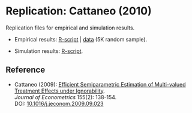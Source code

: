 # Replication: Cattaneo (2010)

Replication files for empirical and simulation results.

- Empirical results: [R-script](C_2010_JOE-empapp.R) | [data](C_2010_JOE-dataRS5K.dta) (5K random sample).

- Simulation results: [R-script](C_2010_JOE-simuls.R).

## Reference

- Cattaneo (2009): [Efficient Semiparametric Estimation of Multi-valued Treatment Effects under Ignorability](https://cattaneo.princeton.edu/papers/Cattaneo_2010_JoE.pdf).<br>
_Journal of Econometrics_ 155(2): 138-154.<br>
DOI: [10.1016/j.jeconom.2009.09.023](https://doi.org/10.1016/j.jeconom.2009.09.023)
